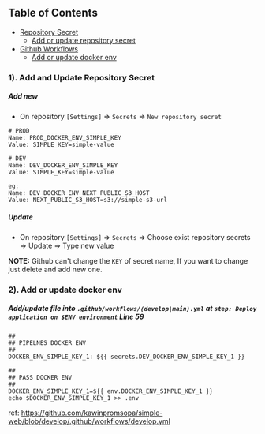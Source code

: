 ## Table of Contents

* [Repository Secret](#repository-secret)
    * [Add or update repository secret](#add-or-update-repository-secret)
* [Github Workflows](#docker-env)
    * [Add or update docker env](#add-or-update-docker-env)
    
### 1). Add and Update Repository Secret

##### Add new
- On repository `[Settings]` => `Secrets` => `New repository secret`
```
# PROD
Name: PROD_DOCKER_ENV_SIMPLE_KEY
Value: SIMPLE_KEY=simple-value

# DEV
Name: DEV_DOCKER_ENV_SIMPLE_KEY
Value: SIMPLE_KEY=simple-value
```

```
eg:
Name: DEV_DOCKER_ENV_NEXT_PUBLIC_S3_HOST
Value: NEXT_PUBLIC_S3_HOST=s3://simple-s3-url
```

##### Update
- On repository `[Settings]` => `Secrets` => Choose exist repository secrets => Update => Type new value

**NOTE:** Github can't change the `KEY` of secret name, If you want to change just delete and add new one.

### 2). Add or update docker env

##### Add/update file into `.github/workflows/(develop|main).yml` at `step: Deploy application on $ENV environment` **Line 59**
```
##
## PIPELNES DOCKER ENV
##
DOCKER_ENV_SIMPLE_KEY_1: ${{ secrets.DEV_DOCKER_ENV_SIMPLE_KEY_1 }}

##
## PASS DOCKER ENV
##
DOCKER_ENV_SIMPLE_KEY_1=${{ env.DOCKER_ENV_SIMPLE_KEY_1 }}
echo $DOCKER_ENV_SIMPLE_KEY_1 >> .env
```

ref: https://github.com/kawinpromsopa/simple-web/blob/develop/.github/workflows/develop.yml
